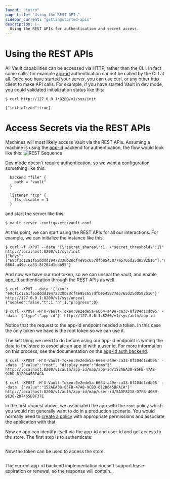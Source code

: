 ```yaml
---
layout: "intro"
page_title: "Using the REST APIs"
sidebar_current: "gettingstarted-apis"
description: |-
  Using the REST APIs for authentication and secret access.
---
```


# Using the REST APIs
All Vault capabilities can be accessed via HTTP, rather than the CLI. In fact some calls, for example [app-id](/docs/auth/app-id.html) authentication cannot be called by the CLI at all. Once you have started your server, you can use curl, or any other http client to make API calls. For example, if you have started Vault in dev mode, you could validated initialization status like this:

```
$ curl http://127.0.0.1:8200/v1/sys/init

{"initialized":true}
```

# Access Secrets via the REST APIs
Machines will most likely access Vault via the REST APIs. Assuming a machine is using the [app-id](/docs/auth/app-id.html) backend for authentication, the flow would look like this:
![REST Sequence](/assets/images/app-id-api-sequence.png)

Dev mode doesn't require authentication, so we want a configuration something like this:

```
  backend "file" {
    path = "vault"
  }

  listener "tcp" {
    tls_disable = 1
  }
```
and start the server like this:

```
$ vault server -config=/etc/vault.conf

```
At this point, we can start using the REST APIs for all our interactions. For example, we can initialize the instance like this:

```
$ curl -f -XPUT --data "{\"secret_shares\":1, \"secret_threshold\":1}" http://localhost:8200/v1/sys/init
{"keys":["69cf1c12a1f65dddd19472330b28cf4e95c657dfbe545877e5765d25d0592b16"],"root_token":"0e2ede5a-6664-a49e-ca33-8f204d1cdb95"}
```
And now we have our root token, so we can unseal the vault, and enable app_id authentication through the REST APIs as well.

```
$ curl -XPUT --data '{"key": "69cf1c12a1f65dddd19472330b28cf4e95c657dfbe545877e5765d25d0592b16"}' http://127.0.0.1:8200/v1/sys/unseal
{"sealed":false,"t":1,"n":1,"progress":0}

$ curl -XPOST -H'X-Vault-Token:0e2ede5a-6664-a49e-ca33-8f204d1cdb95' --data '{"type":"app-id"}' http://127.0.0.1:8200/v1/sys/auth/app-id
```
Notice that the request to the app-id endpoint needed a token. In this case the only token we have is the root token so we can use it.

The last thing we need to do before using our app-id endpoint is writing the data to the store to associate an app id with a user id. For more information on this process, see the documentation on the [app-id auth backend](/docs/auth/app-id.html).

```
$ curl -XPOST -H'X-Vault-Token:0e2ede5a-6664-a49e-ca33-8f204d1cdb95' --data '{"value":"root", "display_name":"demo"}' http://localhost:8200/v1/auth/app-id/map/app-id/152AEA38-85FB-47A8-9CBD-612D645BFACA

$ curl -XPOST -H'X-Vault-Token:0e2ede5a-6664-a49e-ca33-8f204d1cdb95' --data '{"value":"152AEA38-85FB-47A8-9CBD-612D645BFACA"}' http://localhost:8200/v1/auth/app-id/map/user-id/5ADF8218-D7FB-4089-9E38-287465DBF37E
```
In the first request above, we associated the app with the ```root``` policy which you would not generally want to do in a production scenario. You would normally need to [create a policy](/docs/concepts/policies.html) with appropriate permissions and associate the application with that.

Now an app can identify itself via the app-id and user-id and get access to the store. The first step is to authenticate:

```

```

Now the token can be used to access the store.

```

```

The current app-id backend implementation doesn't support lease expiration or renewal, so the response will contain...
